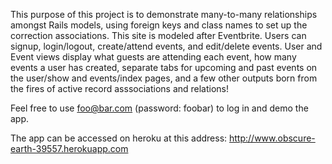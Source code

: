 This purpose of this project is to demonstrate many-to-many relationships
amongst Rails models, using foreign keys and class names to set up the 
correction associations. This site is modeled after Eventbrite. Users can signup,
login/logout, create/attend events, and edit/delete events. User and Event views
display what guests are attending each event, how many events a user has created,
separate tabs for upcoming and past events on the user/show and events/index pages,
and a few other outputs born from the fires of active record asssociations and 
relations! 

Feel free to use foo@bar.com (password: foobar) to log in and demo the app. 

The app can be accessed on heroku at this address: http://www.obscure-earth-39557.herokuapp.com